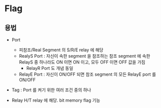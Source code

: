 # Flag

## 용법

- Port
  - 피참조/Real Segment 의 S/R/E relay 에 해당
  - RealyS Port : 자신이 속한 segment 을 참조하는 참조 segment 에 속한 RelayS 중 하나라도 ON 이면 ON 이고, 모두 OFF 이면 OFF 값을 가짐
    - RelayR Port 도 개념 동일
  - RelayE Port : 자신이 ON/OFF 되면 참조 segment 의 모든 RelayE port 를 ON/OFF

- Tag : Port 를 켜기 위한 여러 조건 중의 하나
- Relay
    H/T relay 에 해당.  bit memory flag 기능
